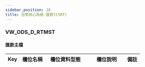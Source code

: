 ```yaml
---
sidebar_position: 18
title: 台幣核心系統-匯款(CSRT)
---
```

### VW_ODS_D_RTMST
#### 匯款主檔
| Key | 欄位名稱  | 欄位資料型態        | 欄位說明     | 備註 |
| --- | --------- | ------------------- | ------------ | ---- |